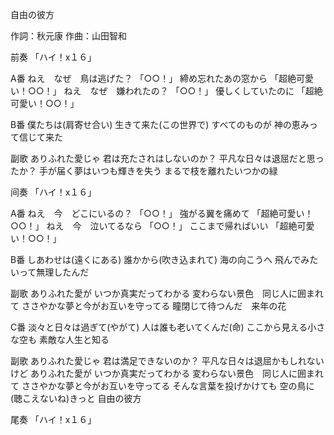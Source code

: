自由の彼方

作詞：秋元康
作曲：山田智和

前奏
「ハイ！x１６」

A番
ねえ　なぜ　鳥は逃げた？ 「○○！」 
締め忘れたあの窓から 「超絶可愛い！○○！」 
ねえ　なぜ　嫌われたの？ 「○○！」 
優しくしていたのに 「超絶可愛い！○○！」 

B番
僕たちは(肩寄せ合い)
生きて来た(この世界で)
すべてのものが
神の恵みって信じて来た

副歌
ありふれた愛じゃ
君は充たされはしないのか？
平凡な日々は退屈だと思ったか？
手が届く夢はいつも輝きを失う
まるで枝を離れたいつかの緑

间奏
「ハイ！x１６」

A番
ねえ　今　どこにいるの？ 「○○！」 
強がる翼を痛めて 「超絶可愛い！○○！」 
ねえ　今　泣いてるなら 「○○！」 
ここまで帰ればいい 「超絶可愛い！○○！」 

B番
しあわせは(遠くにある)
誰かから(吹き込まれて)
海の向こうへ
飛んでみたいって無理したんだ

副歌
ありふれた愛が
いつか真実だってわかる
変わらない景色　同じ人に囲まれて
ささやかな夢と今がお互いを守ってる
瞳閉じて待つんだ　来年の花

C番
淡々と日々は過ぎて(やがて)
人は誰も老いてくんだ(命)
ここから見える小さな空も
素敵な人生と知る

副歌
ありふれた愛じゃ
君は満足できないのか？
平凡な日々は退屈かもしれないけど
ありふれた愛が
いつか真実だってわかる
変わらない景色　同じ人に囲まれて
ささやかな夢と今がお互いを守ってる
そんな言葉を投げかけても
空の鳥に(聴こえないね)きっと
自由の彼方

尾奏
「ハイ！x１６」 